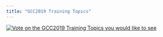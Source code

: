 ```yaml
---
title: "GCC2019 Training Topics"
---
```


[![Vote on the GCC2019 Training Topics you would like to see](/src/splash/gcc2019-vote/gcc2019-vote-splash.png)](/src/news/2019-01-voting/index.md)
